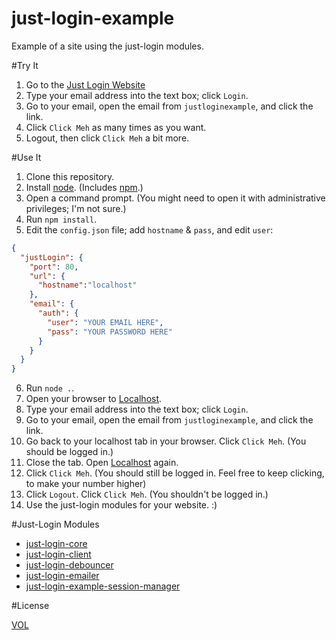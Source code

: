 just-login-example
==================

Example of a site using the just-login modules.

#Try It

1. Go to the [Just Login Website](http://justlogin.xyz)
2. Type your email address into the text box; click `Login`.
3. Go to your email, open the email from `justloginexample`, and click the link.
4. Click `Click Meh` as many times as you want.
5. Logout, then click `Click Meh` a bit more.

#Use It

1. Clone this repository.
2. Install [node](http://nodejs.org/download). (Includes [npm](http://nodejs.org/download).)
3. Open a command prompt. (You might need to open it with administrative privileges; I'm not sure.)
4. Run `npm install`.
5. Edit the `config.json` file; add `hostname` & `pass`, and edit `user`:
```json
{
  "justLogin": {
    "port": 80,
    "url": {
      "hostname":"localhost"
    },
    "email": {
      "auth": {
        "user": "YOUR EMAIL HERE",
        "pass": "YOUR PASSWORD HERE"
      }
    }
  }
}
```
6. Run `node .`.
7. Open your browser to [Localhost](http://localhost).
8. Type your email address into the text box; click `Login`.
9. Go to your email, open the email from `justloginexample`, and click the link.
10. Go back to your localhost tab in your browser. Click `Click Meh`. (You should be logged in.)
11. Close the tab. Open [Localhost](http://localhost) again.
12. Click `Click Meh`. (You should still be logged in. Feel free to keep clicking, to make your number higher)
13. Click `Logout`. Click `Click Meh`. (You shouldn't be logged in.)
14. Use the just-login modules for your website. :)

#Just-Login Modules

- [just-login-core](https://github.com/coding-in-the-wild/just-login-core)
- [just-login-client](https://github.com/coding-in-the-wild/just-login-client)
- [just-login-debouncer](https://github.com/coding-in-the-wild/just-login-debouncer)
- [just-login-emailer](https://github.com/coding-in-the-wild/just-login-emailer)
- [just-login-example-session-manager](https://github.com/coding-in-the-wild/just-login-example-session-manager)

#License

[VOL](http://veryopenlicense.com/)
